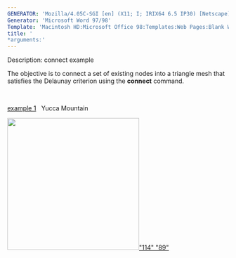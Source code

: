 ```yaml
---
GENERATOR: 'Mozilla/4.05C-SGI [en] (X11; I; IRIX64 6.5 IP30) [Netscape]'
Generator: 'Microsoft Word 97/98'
Template: 'Macintosh HD:Microsoft Office 98:Templates:Web Pages:Blank Web Page'
title: '
*arguments:'
---
```


 Description: connect example

  The objective is to connect a set of existing nodes into a triangle
  mesh that  satisfies the Delaunay criterion using the **connect**
  command.

   

  [example 1](description1.md)   Yucca Mountain

  [<img height="300" width="300" src="/assets/images/2d_connect1b_tn.gif">"114"
  "89"](description1.md)
